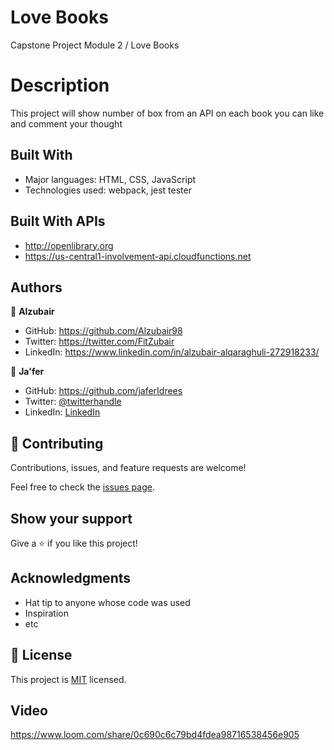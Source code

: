 # Love Books

Capstone Project Module 2 / Love Books

# Description

This project will show number of box from an API on each book you can like and comment your thought

## Built With

- Major languages: HTML, CSS, JavaScript
- Technologies used: webpack, jest tester

## Built With APIs

- http://openlibrary.org
- https://us-central1-involvement-api.cloudfunctions.net

## Authors

👤 **Alzubair**

- GitHub: https://github.com/Alzubair98
- Twitter: https://twitter.com/FitZubair
- LinkedIn: https://www.linkedin.com/in/alzubair-alqaraghuli-272918233/

👤 **Ja'fer**

- GitHub: https://github.com/jaferIdrees
- Twitter: [@twitterhandle](https://twitter.com/jafel_l)
- LinkedIn: [LinkedIn](https://linkedin.com/in/jaferll)

## 🤝 Contributing

Contributions, issues, and feature requests are welcome!

Feel free to check the [issues page](https://github.com/Alzubair98/capstone-project-module-2/issues).

## Show your support

Give a ⭐️ if you like this project!

## Acknowledgments

- Hat tip to anyone whose code was used
- Inspiration
- etc

## 📝 License

This project is [MIT](./MIT.md) licensed.

## Video

https://www.loom.com/share/0c690c6c79bd4fdea98716538456e905
